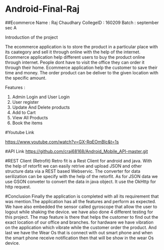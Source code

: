 # Android-Final-Raj


##Ecommerce 
Name : Raj Chaudhary
CollegeID : 160209
Batch : september sec A

Introduction of the project 

The ecommerce application is to store the product in a particular place with its caategory and sell it through online with the help of the internet. Ecommerce application help different users to buy the product online through internet. People dont have to visit the office they can order it through their home. Ecommerce application help the customer to save their time and money. The order product can be deliver to the given location with the specific amount. 

Features :
1. Admin Login and User Login
2. User register
3. Update And Delete products
4. Add to Cart
5. View All Products
6. Book the items

#Youtube Link

https://www.youtube.com/watch?v=GX-RqEOmBlc&t=1s

#API Link
https://github.com/craj68168/Android_Mobile_API-master.git

#REST Client (Retrofit)
Retro fit is a Rest Client for android and java. With the help of retorfit we can easily retrive and upload JSON and other structure data via a REST based Webservic. The converter for data serilization can be specify with the help of the retorfit. As for JSON data we use GSON conveter to convert the data in java object. It use the OkHttp for http request.

#Conclusion
Finally the application is completed with all its requirement that was mention.The application has all the features and perform as expected. We have also embedded the sensor called gyroscope that allow the user to logout while shaking the device. we have also done 4 different testing for this project. The map feature is there that helps the customer to find out the exact location of our office and branches. for hardware we have vibration on the application which vibrate while the customer order the product. And last we have the Wear Os that is connect with out smart phone and when the smart phone receive notification then that will be show in the wear Os device.

